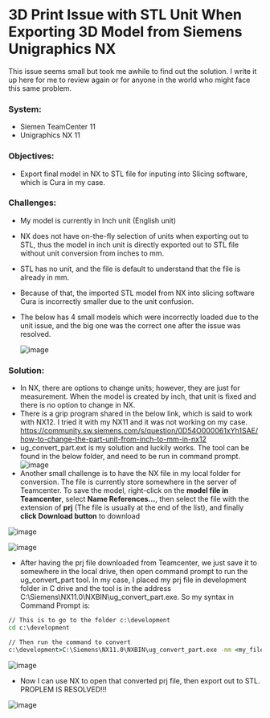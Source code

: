 # 3D Print Issue with STL Unit When Exporting 3D Model from Siemens Unigraphics NX

This issue seems small but took me awhile to find out the solution. I write it up here for me to review again or for anyone in the world who might face this same problem.

### System:
- Siemen TeamCenter 11
- Unigraphics NX 11

### Objectives:
- Export final model in NX to STL file for inputing into Slicing software, which is Cura in my case.

### Challenges:
- My model is currently in Inch unit (English unit)
- NX does not have on-the-fly selection of units when exporting out to STL, thus the model in inch unit is directly exported out to STL file without unit conversion from inches to mm.
- STL has no unit, and the file is default to understand that the file is already in mm.
- Because of that, the imported STL model from NX into slicing software Cura is incorrectly smaller due to the unit confusion.
- The below has 4 small models which were incorrectly loaded due to the unit issue, and the big one was the correct one after the issue was resolved.

  ![image](https://user-images.githubusercontent.com/79841341/147744158-c9db71a3-cded-4ea2-afb3-3c7ec7c90bbe.png)

### Solution:
- In NX, there are options to change units; however, they are just for measurement. When the model is created by inch, that unit is fixed and there is no option to change in NX.
- There is a grip program shared in the below link, which is said to work with NX12. I tried it with my NX11 and it was not working on my case.
  https://community.sw.siemens.com/s/question/0D54O000061xYh1SAE/how-to-change-the-part-unit-from-inch-to-mm-in-nx12
- ug_convert_part.ext is my solution and luckily works. The tool can be found in the below folder, and need to be run in command prompt.
  ![image](https://user-images.githubusercontent.com/79841341/147744748-9552d071-0db4-43b5-9dad-fdd139f9b90c.png)
- Another small challenge is to have the NX file in my local folder for conversion. The file is currently store somewhere in the server of Teamcenter. To save the model, right-click on the **model file in Teamcenter**, select **Name References...**, then select the file with the extension of **prj** (The file is usually at the end of the list), and finally **click Download button** to download

![image](https://user-images.githubusercontent.com/79841341/147745120-e443ac14-9907-43ad-be29-41f425091015.png)

![image](https://user-images.githubusercontent.com/79841341/147745601-ebf8fd71-0cbc-4307-8f0e-acf4454126cf.png)

- After having the prj file downloaded from Teamcenter, we just save it to somewhere in the local drive, then open command prompt to run the ug_convert_part tool. In my case, I placed my prj file in development folder in C drive and the tool is in the address C:\Siemens\NX11.0\NXBIN\ug_convert_part.exe. So my syntax in Command Prompt is:

```cmd
// This is to go to the folder c:\development
cd c:\development

// Then run the command to convert
c:\development>C:\Siemens\NX11.0\NXBIN\ug_convert_part.exe -mm <my_file_name>.prt
```

![image](https://user-images.githubusercontent.com/79841341/147746193-12970982-6857-43c1-99ad-df0c671be254.png)

- Now I can use NX to open that converted prj file, then export out to STL. PROPLEM IS RESOLVED!!!

![image](https://user-images.githubusercontent.com/79841341/147746296-c19eba17-4768-42d2-97b4-86d8d7dee109.png)








